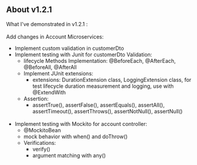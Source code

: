 ## About v1.2.1
What I've demonstrated in v1.2.1 :
<br/><br/>Add changes in Account Microservices:
- Implement custom validation in customerDto
- Implement testing with Junit for customerDto Validation:
    - lifecycle Methods Implementation: @BeforeEach, @AfterEach, @BeforeAll, @AfterAll
    - Implement JUnit extensions:
        - extensions: DurationExtension class, LoggingExtension class,  for test lifecycle duration measurement and logging, use with @ExtendWith
    - Assertion:
        - assertTrue(), assertFalse(), assertEquals(), assertAll(), assertTimeout(), assertThrows(), assertNotNull(), assertNull()<br/><br/>
- Implement testing with Mockito for account controller:
    - @MockitoBean
    - mock behavior with when() and doThrow()
    - Verifications:
        - verify()
        - argument matching with any()
